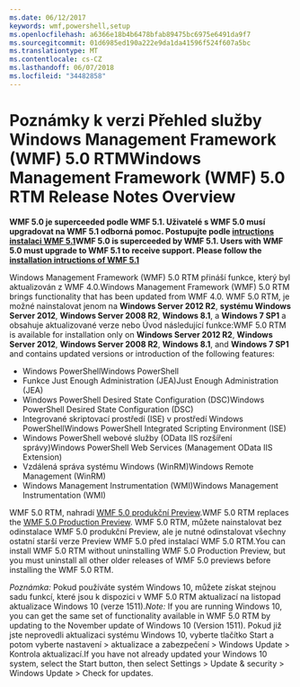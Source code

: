 ```yaml
---
ms.date: 06/12/2017
keywords: wmf,powershell,setup
ms.openlocfilehash: a6366e18b4b6478bfab89475bc6975e6491da9f7
ms.sourcegitcommit: 01d6985ed190a222e9da1da41596f524f607a5bc
ms.translationtype: MT
ms.contentlocale: cs-CZ
ms.lasthandoff: 06/07/2018
ms.locfileid: "34482858"
---
```

# <a name="windows-management-framework-wmf-50-rtm-release-notes-overview"></a><span data-ttu-id="f7511-102">Poznámky k verzi Přehled služby Windows Management Framework (WMF) 5.0 RTM</span><span class="sxs-lookup"><span data-stu-id="f7511-102">Windows Management Framework (WMF) 5.0 RTM Release Notes Overview</span></span>

<span data-ttu-id="f7511-103">**WMF 5.0 je superceeded podle WMF 5.1. Uživatelé s WMF 5.0 musí upgradovat na WMF 5.1 odborná pomoc. Postupujte podle [intructions instalaci WMF 5.1](../5.1/install-configure.md)**</span><span class="sxs-lookup"><span data-stu-id="f7511-103">**WMF 5.0 is superceeded by WMF 5.1. Users with WMF 5.0 must upgrade to WMF 5.1 to receive support. Please follow the [installation intructions of WMF 5.1](../5.1/install-configure.md)**</span></span>

<span data-ttu-id="f7511-104">Windows Management Framework (WMF) 5.0 RTM přináší funkce, který byl aktualizován z WMF 4.0.</span><span class="sxs-lookup"><span data-stu-id="f7511-104">Windows Management Framework (WMF) 5.0 RTM brings functionality that has been updated from WMF 4.0.</span></span> <span data-ttu-id="f7511-105">WMF 5.0 RTM, je možné nainstalovat jenom na **Windows Server 2012 R2**, **systému Windows Server 2012**, **Windows Server 2008 R2**, **Windows 8.1**, a **Windows 7 SP1** a obsahuje aktualizované verze nebo Úvod následující funkce:</span><span class="sxs-lookup"><span data-stu-id="f7511-105">WMF 5.0 RTM is available for installation only on **Windows Server 2012 R2**, **Windows Server 2012**, **Windows Server 2008 R2**, **Windows 8.1**, and **Windows 7 SP1** and contains updated versions or introduction of the following features:</span></span>

- <span data-ttu-id="f7511-106">Windows PowerShell</span><span class="sxs-lookup"><span data-stu-id="f7511-106">Windows PowerShell</span></span>
- <span data-ttu-id="f7511-107">Funkce Just Enough Administration (JEA)</span><span class="sxs-lookup"><span data-stu-id="f7511-107">Just Enough Administration (JEA)</span></span>
- <span data-ttu-id="f7511-108">Windows PowerShell Desired State Configuration (DSC)</span><span class="sxs-lookup"><span data-stu-id="f7511-108">Windows PowerShell Desired State Configuration (DSC)</span></span>
- <span data-ttu-id="f7511-109">Integrované skriptovací prostředí (ISE) v prostředí Windows PowerShell</span><span class="sxs-lookup"><span data-stu-id="f7511-109">Windows PowerShell Integrated Scripting Environment (ISE)</span></span>
- <span data-ttu-id="f7511-110">Windows PowerShell webové služby (OData IIS rozšíření správy)</span><span class="sxs-lookup"><span data-stu-id="f7511-110">Windows PowerShell Web Services (Management OData IIS Extension)</span></span>
- <span data-ttu-id="f7511-111">Vzdálená správa systému Windows (WinRM)</span><span class="sxs-lookup"><span data-stu-id="f7511-111">Windows Remote Management (WinRM)</span></span>
- <span data-ttu-id="f7511-112">Windows Management Instrumentation (WMI)</span><span class="sxs-lookup"><span data-stu-id="f7511-112">Windows Management Instrumentation (WMI)</span></span>

<span data-ttu-id="f7511-113">WMF 5.0 RTM, nahradí [WMF 5.0 produkční Preview](http://blogs.msdn.com/b/powershell/archive/2015/08/31/windows-management-framework-5-0-production-preview-is-now-available.aspx).</span><span class="sxs-lookup"><span data-stu-id="f7511-113">WMF 5.0 RTM replaces the [WMF 5.0 Production Preview](http://blogs.msdn.com/b/powershell/archive/2015/08/31/windows-management-framework-5-0-production-preview-is-now-available.aspx).</span></span> <span data-ttu-id="f7511-114">WMF 5.0 RTM, můžete nainstalovat bez odinstalace WMF 5.0 produkční Preview, ale je nutné odinstalovat všechny ostatní starší verze Preview WMF 5.0 před instalací WMF 5.0 RTM.</span><span class="sxs-lookup"><span data-stu-id="f7511-114">You can install WMF 5.0 RTM without uninstalling WMF 5.0 Production Preview, but you must uninstall all other older releases of WMF 5.0 previews before installing the WMF 5.0 RTM.</span></span>

<span data-ttu-id="f7511-115">*Poznámka:* Pokud používáte systém Windows 10, můžete získat stejnou sadu funkcí, které jsou k dispozici v WMF 5.0 RTM aktualizací na listopad aktualizace Windows 10 (verze 1511).</span><span class="sxs-lookup"><span data-stu-id="f7511-115">*Note:* If you are running Windows 10, you can get the same set of functionality available in WMF 5.0 RTM by updating to the November update of Windows 10 (Version 1511).</span></span> <span data-ttu-id="f7511-116">Pokud již jste neprovedli aktualizaci systému Windows 10, vyberte tlačítko Start a potom vyberte nastavení > aktualizace a zabezpečení > Windows Update > Kontrola aktualizací.</span><span class="sxs-lookup"><span data-stu-id="f7511-116">If you have not already updated your Windows 10 system, select the Start button, then select Settings > Update & security > Windows Update > Check for updates.</span></span>
